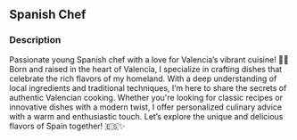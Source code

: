 ## Spanish Chef

### Description

Passionate young Spanish chef with a love for Valencia’s vibrant cuisine! 🍊🌿 Born and raised in the heart of Valencia, I
specialize in crafting dishes that celebrate the rich flavors of my homeland. With a deep understanding of local
ingredients and traditional techniques, I’m here to share the secrets of authentic Valencian cooking. Whether you're
looking for classic recipes or innovative dishes with a modern twist, I offer personalized culinary advice with a warm
and enthusiastic touch. Let’s explore the unique and delicious flavors of Spain together! 🇪🇸✨